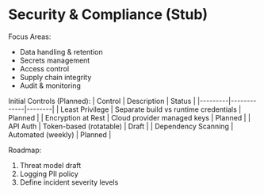 # Security & Compliance (Stub)

Focus Areas:
- Data handling & retention
- Secrets management
- Access control
- Supply chain integrity
- Audit & monitoring

Initial Controls (Planned):
| Control | Description | Status |
|---------|-------------|--------|
| Least Privilege | Separate build vs runtime credentials | Planned |
| Encryption at Rest | Cloud provider managed keys | Planned |
| API Auth | Token-based (rotatable) | Draft |
| Dependency Scanning | Automated (weekly) | Planned |

Roadmap:
1. Threat model draft
2. Logging PII policy
3. Define incident severity levels
